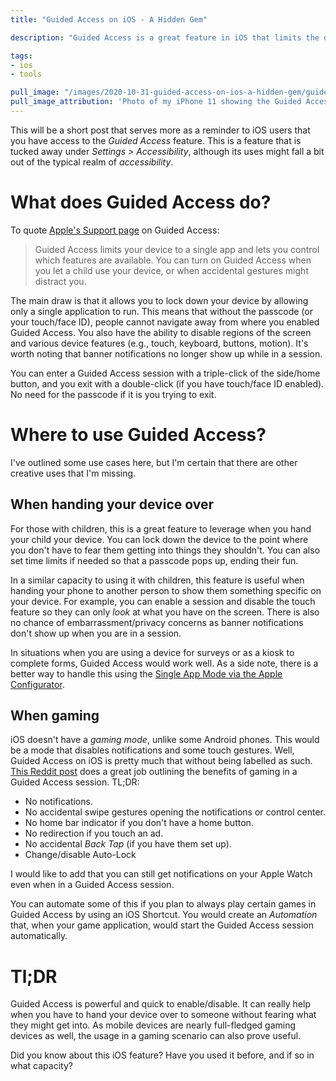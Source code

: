 ```yaml
---
title: "Guided Access on iOS - A Hidden Gem"

description: "Guided Access is a great feature in iOS that limits the device to only show a single application with customizable restrictions. The ease of enabling/disabling a Guided Access session, opens up a lot of easy use cases that you might want to try it."

tags:
- ios
- tools

pull_image: "/images/2020-10-31-guided-access-on-ios-a-hidden-gem/guided-access-phone.jpg"
pull_image_attribution: 'Photo of my iPhone 11 showing the Guided Access configuration screen'
---
```


This will be a short post that serves more as a reminder to iOS users that you have access to the _Guided Access_ feature. This is a feature that is tucked away under _Settings > Accessibility_, although its uses might fall a bit out of the typical realm of _accessibility_.

# What does Guided Access do?

To quote [Apple's Support page](https://support.apple.com/en-ca/HT202612) on Guided Access:

> Guided Access limits your device to a single app and lets you control which features are available. You can turn on Guided Access when you let a child use your device, or when accidental gestures might distract you.

The main draw is that it allows you to lock down your device by allowing only a single application to run. This means that without the passcode (or your touch/face ID), people cannot navigate away from where you enabled Guided Access. You also have the ability to disable regions of the screen and various device features (e.g., touch, keyboard, buttons, motion). It's worth noting that banner notifications no longer show up while in a session.

You can enter a Guided Access session with a triple-click of the side/home button, and you exit with a double-click (if you have touch/face ID enabled). No need for the passcode if it is you trying to exit.

# Where to use Guided Access?

I've outlined some use cases here, but I'm certain that there are other creative uses that I'm missing.

## When handing your device over

For those with children, this is a great feature to leverage when you hand your child your device. You can lock down the device to the point where you don't have to fear them getting into things they shouldn't. You can also set time limits if needed so that a passcode pops up, ending their fun.

In a similar capacity to using it with children, this feature is useful when handing your phone to another person to show them something specific on your device. For example, you can enable a session and disable the touch feature so they can only _look_ at what you have on the screen. There is also no chance of embarrassment/privacy concerns as banner notifications don't show up when you are in a session.

In situations when you are using a device for surveys or as a kiosk to complete forms, Guided Access would work well. As a side note, there is a better way to handle this using the [Single App Mode via the Apple Configurator](https://support.apple.com/en-ca/guide/apple-configurator-2/cadbf9c172/mac).

## When gaming

iOS doesn't have a _gaming mode_, unlike some Android phones. This would be a mode that disables notifications and some touch gestures. Well, Guided Access on iOS is pretty much that without being labelled as such. [This Reddit post](https://www.reddit.com/r/ios/comments/jh8co3/pro_tip_if_you_turn_on_guided_access_gaming_gets) does a great job outlining the benefits of gaming in a Guided Access session. TL;DR:

- No notifications.
- No accidental swipe gestures opening the notifications or control center.
- No home bar indicator if you don't have a home button.
- No redirection if you touch an ad.
- No accidental _Back Tap_ (if you have them set up).
- Change/disable Auto-Lock

I would like to add that you can still get notifications on your Apple Watch even when in a Guided Access session.

You can automate some of this if you plan to always play certain games in Guided Access by using an iOS Shortcut. You would create an _Automation_ that, when your game application, would start the Guided Access session automatically.

# Tl;DR

Guided Access is powerful and quick to enable/disable. It can really help when you have to hand your device over to someone without fearing what they might get into. As mobile devices are nearly full-fledged gaming devices as well, the usage in a gaming scenario can also prove useful.

Did you know about this iOS feature? Have you used it before, and if so in what capacity?

